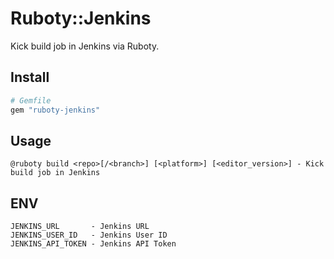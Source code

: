 # Ruboty::Jenkins

Kick build job in Jenkins via Ruboty.

## Install

```ruby
# Gemfile
gem "ruboty-jenkins"
```

## Usage

```
@ruboty build <repo>[/<branch>] [<platform>] [<editor_version>] - Kick build job in Jenkins
```

## ENV

```
JENKINS_URL       - Jenkins URL
JENKINS_USER_ID   - Jenkins User ID
JENKINS_API_TOKEN - Jenkins API Token
```

